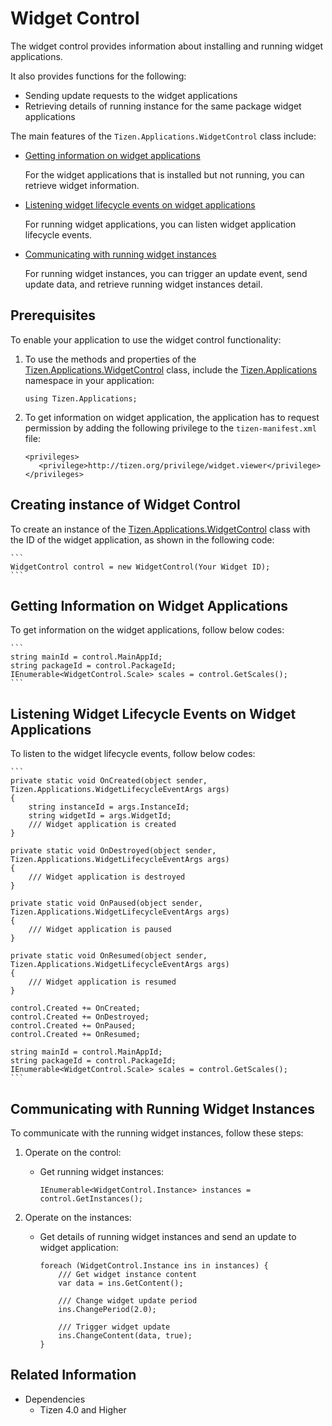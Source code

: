 # Widget Control

The widget control provides information about installing and running widget applications.

It also provides functions for the following:

-   Sending update requests to the widget applications
-   Retrieving details of running instance for the same package widget applications

The main features of the `Tizen.Applications.WidgetControl` class include:

-   [Getting information on widget applications](#getting_information)

    For the widget applications that is installed but not running, you can retrieve widget information.


-   [Listening widget lifecycle events on widget applications](#listening_events)

    For running widget applications, you can listen widget application lifecycle events.

-   [Communicating with running widget instances](#communicating_instances)

    For running widget instances, you can trigger an update event, send update data, and retrieve running widget instances detail.

## Prerequisites

To enable your application to use the widget control functionality:

1.  To use the methods and properties of the [Tizen.Applications.WidgetControl](https://samsung.github.io/TizenFX/latest/api/Tizen.Applications.WidgetControl.html) class, include the [Tizen.Applications](https://samsung.github.io/TizenFX/latest/api/Tizen.Applications.html) namespace in your application:

    ```
    using Tizen.Applications;
    ```

2.  To get information on widget application, the application has to request permission by adding the following privilege to the  `tizen-manifest.xml` file:

    ```
    <privileges>
       <privilege>http://tizen.org/privilege/widget.viewer</privilege>
    </privileges>
    ```

<a name="create_instance"></a>
## Creating instance of Widget Control

To create an instance of the [Tizen.Applications.WidgetControl](https://samsung.github.io/TizenFX/latest/api/Tizen.Applications.WidgetControl.html) class with the ID of the widget application, as shown in the following code:

    ```
    WidgetControl control = new WidgetControl(Your Widget ID);
    ```

<a name="getting_information"></a>
## Getting Information on Widget Applications

To get information on the widget applications, follow below codes:

    ```
    string mainId = control.MainAppId;
    string packageId = control.PackageId;
    IEnumerable<WidgetControl.Scale> scales = control.GetScales();
    ```

<a name="listening_events"></a>
## Listening Widget Lifecycle Events on Widget Applications

To listen to the widget lifecycle events, follow below codes:

    ```
    private static void OnCreated(object sender, Tizen.Applications.WidgetLifecycleEventArgs args)
    {
        string instanceId = args.InstanceId;
        string widgetId = args.WidgetId;
        /// Widget application is created
    }

    private static void OnDestroyed(object sender, Tizen.Applications.WidgetLifecycleEventArgs args)
    {
        /// Widget application is destroyed
    }

    private static void OnPaused(object sender, Tizen.Applications.WidgetLifecycleEventArgs args)
    {
        /// Widget application is paused
    }

    private static void OnResumed(object sender, Tizen.Applications.WidgetLifecycleEventArgs args)
    {
        /// Widget application is resumed
    }

    control.Created += OnCreated;
    control.Created += OnDestroyed;
    control.Created += OnPaused;
    control.Created += OnResumed;

    string mainId = control.MainAppId;
    string packageId = control.PackageId;
    IEnumerable<WidgetControl.Scale> scales = control.GetScales();
    ```

<a name="communicating_instances"></a>
## Communicating with Running Widget Instances

To communicate with the running widget instances, follow these steps:

1.  Operate on the control:
    -   Get running widget instances:

        ```
        IEnumerable<WidgetControl.Instance> instances = control.GetInstances();
        ```

2.  Operate on the instances:
    -   Get details of running widget instances and send an update to widget application:

        ```
        foreach (WidgetControl.Instance ins in instances) {
            /// Get widget instance content
            var data = ins.GetContent();

            /// Change widget update period
            ins.ChangePeriod(2.0);

            /// Trigger widget update
            ins.ChangeContent(data, true);
        }
        ```

## Related Information
  - Dependencies
    -   Tizen 4.0 and Higher
